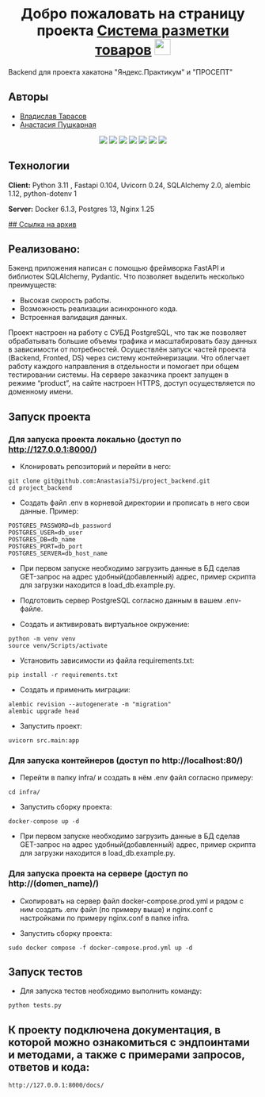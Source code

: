 <h1 align="center">Добро пожаловать на страницу проекта <a href="https://proseptmatching.zapto.org/" target="_blank">Система разметки товаров</a> 
<img src="https://github.com/blackcater/blackcater/raw/main/images/Hi.gif" height="32"/></h1>

Backend для проекта хакатона "Яндекс.Практикум" и "ПРОСЕПТ"

## Авторы

- [Владислав Тарасов](https://github.com/BAR2LEHI)
- [Анастасия Пушкарная](https://github.com/Anastasia7Si)

<div id="header" align="center">
  <img src="https://img.shields.io/badge/Python-3.11-F8F8FF?style=for-the-badge&logo=python&logoColor=white">
  <img src="https://img.shields.io/badge/FastAPI-0.104.1-F8F8FF?style=for-the-badge&logo=FastAPI&logoColor=white">
  <img src="https://img.shields.io/badge/PostgreSQL-555555?style=for-the-badge&logo=postgresql&logoColor=white">
  <img src="https://img.shields.io/badge/SQLAlchemy-2.0.23-F8F8FF?style=for-the-badge&logo=SQLAlchemy&logoColor=white">
  <img src="https://img.shields.io/badge/Docker-555555?style=for-the-badge&logo=docker&logoColor=2496ED">
  <img src="https://img.shields.io/badge/Nginx-009639?style=for-the-badge&logo=nginx&logoColor=white">
  <img src="https://img.shields.io/badge/Pytest-009639?style=for-the-badge&logo=pytest&logoColor=white">
</div>

## Технологии

**Client:** Python 3.11 , Fastapi 0.104, Uvicorn 0.24, SQLAlchemy 2.0, alembic 1.12, python-dotenv 1

**Server:** Docker 6.1.3, Postgres 13, Nginx 1.25

[## Ссылка на архив](https://disk.yandex.ru/d/Nn06mJ8VADMxNQ)

## Реализовано:
Бэкенд приложения написан с помощью фреймворка FastAPI и библиотек SQLAlchemy, Pydantic. Что позволяет выделить несколько преимуществ:
 - Высокая скорость работы.
 - Возможность реализации асинхронного кода.
 - Встроенная валидация данных.

Проект настроен на работу с СУБД PostgreSQL, что так же позволяет обрабатывать большие объемы трафика и масштабировать базу данных в зависимости от потребностей.
Осуществлён запуск частей проекта (Backend, Fronted, DS) через систему контейнеризации. Что облегчает работу каждого направления в отдельности и помогает при общем тестировании системы.
На сервере заказчика проект запущен в режиме “product”, на сайте настроен HTTPS, доступ осуществляется по доменному имени.

## Запуск проекта

### Для запуска проекта локально (доступ по http://127.0.0.1:8000/)

- Клонировать репозиторий и перейти в него:
```
git clone git@github.com:Anastasia7Si/project_backend.git
cd project_backend
```

- Создать файл .env в корневой директории и прописать в него свои данные.
Пример:
```
POSTGRES_PASSWORD=db_password
POSTGRES_USER=db_user
POSTGRES_DB=db_name
POSTGRES_PORT=db_port
POSTGRES_SERVER=db_host_name
```
- При первом запуске необходимо загрузить данные в БД сделав GET-запрос на адрес удобный(добавленный) адрес, пример скрипта для загрузки находится в load_db.example.py.

- Подготовить сервер PostgreSQL согласно данным в вашем .env-файле.

- Cоздать и активировать виртуальное окружение:
```
python -m venv venv
source venv/Scripts/activate
```
- Установить зависимости из файла requirements.txt:
```
pip install -r requirements.txt
```
- Создать и применить миграции:
```
alembic revision --autogenerate -m "migration"
alembic upgrade head
```
- Запустить проект:
```
uvicorn src.main:app
```

### Для запуска контейнеров (доступ по http://localhost:80/)
- Перейти в папку infra/ и создать в нём .env файл согласно примеру:
```
cd infra/
```
- Запустить сборку  проекта:
```
docker-compose up -d
```
- При первом запуске необходимо загрузить данные в БД сделав GET-запрос на адрес удобный(добавленный) адрес, пример скрипта для загрузки находится в load_db.example.py.

### Для запуска проекта на сервере (доступ по http://(domen_name)/)

- Скопировать на сервер файл docker-compose.prod.yml и рядом с ним создать .env файл (по примеру выше) и nginx.conf с настройками по примеру nginx.conf в папке infra.

- Запустить сборку  проекта:
```
sudo docker compose -f docker-compose.prod.yml up -d
```

## Запуск тестов
- Для запуска тестов необходимо выполнить команду:
```
python tests.py
```
## К проекту подключена документация, в которой можно ознакомиться с эндпоинтами и методами, а также с примерами запросов, ответов и кода:
```
http://127.0.0.1:8000/docs/
```
